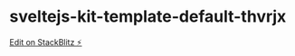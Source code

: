 # sveltejs-kit-template-default-thvrjx

[Edit on StackBlitz ⚡️](https://stackblitz.com/edit/sveltejs-kit-template-default-thvrjx)